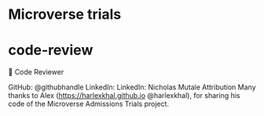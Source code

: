 # Microverse trials

# code-review
👤 Code Reviewer

GitHub: @githubhandle
LinkedIn: LinkedIn: Nicholas Mutale
Attribution
Many thanks to Alex (https://harlexkhal.github.io @harlexkhal), for sharing his code of the Microverse Admissions Trials project.

